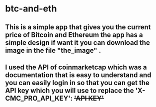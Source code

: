 # btc-and-eth
## This is a simple app that gives you the current price of Bitcoin and Ethereum the app has a simple design if want it you can download the image in the file "the_image" .
## I used the API of coinmarketcap which was a documentation that is easy to understand and you can easily login in so that you can get the API key which you will use to replace the  'X-CMC_PRO_API_KEY': ~~'API KEY'~~  
